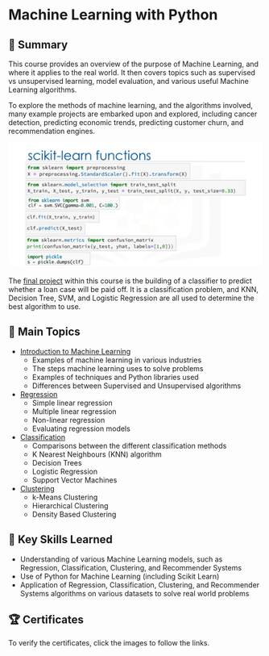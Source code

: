 # Machine Learning with Python

## 📄 Summary 
This course provides an overview of the purpose of Machine Learning, and where it applies to the real world. It then covers topics such as supervised vs unsupervised learning, model evaluation, and various useful Machine Learning algorithms. 

To explore the methods of machine learning, and the algorithms involved, many example projects are embarked upon and explored, including cancer detection, predicting economic trends, predicting customer churn, and recommendation engines. 

![sklearn](Images/sklearn.png)

The [final project](https://github.com/Bhuribhat/IBM-Data-Science/tree/main/9.%20Machine%20Learning/Week%205%20-%20Final%20Project) within this course is the building of a classifier to predict whether a loan case will be paid off. It is a classification problem, and KNN, Decision Tree, SVM, and Logistic Regression are all used to determine the best algorithm to use.


## 📑 Main Topics
- [Introduction to Machine Learning](https://github.com/Bhuribhat/IBM-Data-Science/tree/main/9.%20Machine%20Learning/Week%201%20-%20Intro%20to%20Machine%20Learning)
  - Examples of machine learning in various industries
  - The steps machine learning uses to solve problems
  - Examples of techniques and Python libraries used 
  - Differences between Supervised and Unsupervised algorithms
- [Regression](https://github.com/Bhuribhat/IBM-Data-Science/tree/main/9.%20Machine%20Learning/Week%202%20-%20Regression)
  - Simple linear regression
  - Multiple linear regression
  - Non-linear regression
  - Evaluating regression models
- [Classification](https://github.com/Bhuribhat/IBM-Data-Science/tree/main/9.%20Machine%20Learning/Week%203%20-%20Classification)
  - Comparisons between the different classification methods
  - K Nearest Neighbours (KNN) algorithm
  - Decision Trees
  - Logistic Regression
  - Support Vector Machines
- [Clustering](https://github.com/Bhuribhat/IBM-Data-Science/tree/main/9.%20Machine%20Learning/Week%204%20-%20Clustering)
  - k-Means Clustering
  - Hierarchical Clustering
  - Density Based Clustering


## 🔑 Key Skills Learned 
- Understanding of various Machine Learning models, such as Regression, Classification, Clustering, and Recommender Systems
- Use of Python for Machine Learning (including Scikit Learn)
- Application of Regression, Classification, Clustering, and Recommender Systems algorithms on various datasets to solve real world problems


<!-- TODO add hyperlink -->
## 🏆 Certificates 
To verify the certificates, click the images to follow the links.

<p align="middle">
  <a href=""><img src="" height="430"></a>
  <!-- <a href="https://www.credly.com/badges/b54bde88-0909-4564-8028-b78bae7170bb/public_url"><img src="https://user-images.githubusercontent.com/84391594/152701694-4a2b4ac7-9a8a-4dd3-bce9-fcf8143cd009.png" height="430"></a> -->
</p>
